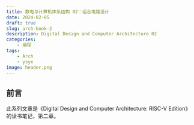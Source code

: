 ```yaml
---
title: 数电与计算机体系结构 02：组合电路设计
date: 2024-02-05
draft: true
slug: arch-book-2
description: Digital Design and Computer Architecture 02
categories:
    - 编程
tags:
    - Arch
    - ysyx
image: header.png
---
```

## 前言

此系列文章是《Digital Design and Computer Architecture: RISC-V Edition》的读书笔记，第二章。


